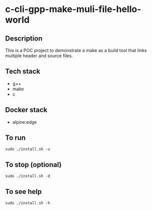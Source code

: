 # c-cli-gpp-make-muli-file-hello-world

## Description
This is a POC project to demonstrate a
make as a build tool that links multiple header and source files.

## Tech stack
- g++
- make
- c

## Docker stack
- alpine:edge

## To run
`sudo ./install.sh -u`

## To stop (optional)
`sudo ./install.sh -d`

## To see help
`sudo ./install.sh -h`
